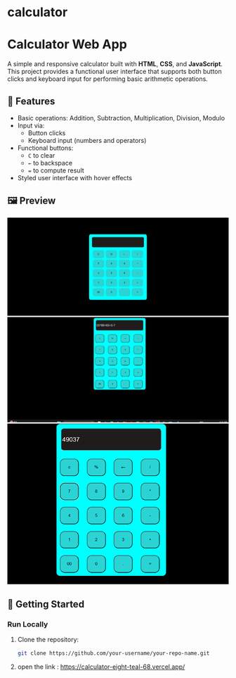 # calculator

# Calculator Web App

A simple and responsive calculator built with **HTML**, **CSS**, and **JavaScript**. This project provides a functional user interface that supports both button clicks and keyboard input for performing basic arithmetic operations.

## 🔧 Features

- Basic operations: Addition, Subtraction, Multiplication, Division, Modulo
- Input via:
  - Button clicks
  - Keyboard input (numbers and operators)
- Functional buttons:
  - `C` to clear
  - `←` to backspace
  - `=` to compute result
- Styled user interface with hover effects

## 🖼️ Preview 
![image alt](https://github.com/kranthi-kumar-Dev/calculator/blob/c9b156732eb79d860234bbd7ef082501bda09810/Screenshot(1).png)
![image alt](https://github.com/kranthi-kumar-Dev/calculator/blob/c9b156732eb79d860234bbd7ef082501bda09810/Screenshot(2).png)
![image alt](https://github.com/kranthi-kumar-Dev/calculator/blob/c9b156732eb79d860234bbd7ef082501bda09810/Screenshot(3).png)

## 🚀 Getting Started

### Run Locally

1. Clone the repository:
   ```bash
   git clone https://github.com/your-username/your-repo-name.git
2. open the link :
   https://calculator-eight-teal-68.vercel.app/

